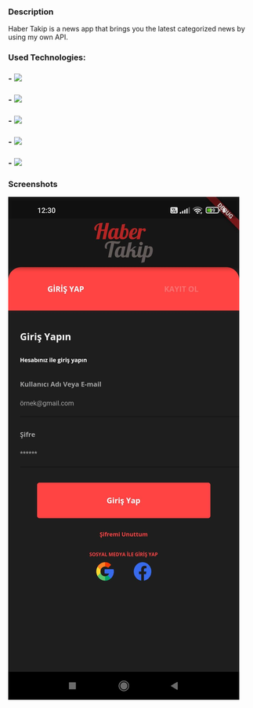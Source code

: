 ### Description
Haber Takip is a news app that brings you the latest categorized news by using my own API.

### Used Technologies:
### - <img src="https://img.shields.io/badge/Python-FFD43B?style=for-the-badge&logo=python&logoColor=blue" />
### - <img src="https://img.shields.io/badge/Flask-000000?style=for-the-badge&logo=flask&logoColor=white" />
### - <img src="https://img.shields.io/badge/Flutter-02569B?style=for-the-badge&logo=flutter&logoColor=white" />
### - <img src="https://img.shields.io/badge/Dart-0175C2?style=for-the-badge&logo=dart&logoColor=white" />
### - <img src="https://img.shields.io/badge/PostgreSQL-316192?style=for-the-badge&logo=postgresql&logoColor=white" />

### Screenshots
![Alt text](/screenshots/loginscreen.jpg "Optional Title") 
